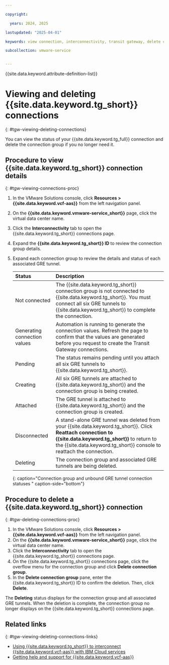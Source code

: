 ```yaml
---

copyright:

  years: 2024, 2025

lastupdated: "2025-04-01"

keywords: view connection, interconnectivity, transit gateway, delete connection

subcollection: vmware-service


---
```


{{site.data.keyword.attribute-definition-list}}

# Viewing and deleting {{site.data.keyword.tg_short}} connections
{: #tgw-viewing-deleting-connections}

You can view the status of your {{site.data.keyword.tg_full}} connection and delete the connection group if you no longer need it.

## Procedure to view {{site.data.keyword.tg_short}} connection details
{: #tgw-viewing-connections-proc}

1. In the VMware Solutions console, click **Resources > {{site.data.keyword.vcf-aas}}** from the left navigation panel.
2. On the **{{site.data.keyword.vmware-service_short}}** page, click the virtual data center name.
3. Click the **Interconnectivity** tab to open the {{site.data.keyword.tg_short}} connections page.
4. Expand the **{{site.data.keyword.tg_short}} ID** to review the connection group details.
5. Expand each connection group to review the details and status of each associated GRE tunnel.

   | Status | Description |
   |:---- |:----------- |
   | Not connected | The {{site.data.keyword.tg_short}} connection group is not connected to {{site.data.keyword.tg_short}}. You must connect all six GRE tunnels to {{site.data.keyword.tg_short}} to complete the connection. |
   | Generating connection values | Automation is running to generate the connection values. Refresh the page to confirm that the values are generated before you request to create the Transit Gateway connections. |
   | Pending | The status remains pending until you attach all six GRE tunnels to {{site.data.keyword.tg_short}}. |
   | Creating | All six GRE tunnels are attached to {{site.data.keyword.tg_short}} and the connection group is being created. |
   | Attached | The GRE tunnel is attached to {{site.data.keyword.tg_short}} and the connection group is created. |
   | Disconnected | A stand-alone GRE tunnel was deleted from your {{site.data.keyword.tg_short}}. Click **Reattach connection to {{site.data.keyword.tg_short}}** to return to the {{site.data.keyword.tg_short}} console to reattach the connection. |
   | Deleting | The connection group and associated GRE tunnels are being deleted. |
   {: caption="Connection group and unbound GRE tunnel connection statuses " caption-side="bottom"}

## Procedure to delete a {{site.data.keyword.tg_short}} connection
{: #tgw-deleting-connections-proc}

1. In the VMware Solutions console, click **Resources > {{site.data.keyword.vcf-aas}}** from the left navigation panel.
2. On the **{{site.data.keyword.vmware-service_short}}** page, click the virtual data center name.
3. Click the **Interconnectivity** tab to open the {{site.data.keyword.tg_short}} connections page.
4. On the {{site.data.keyword.tg_short}} connections page, click the overflow menu for the connection group and click **Delete connection group**.
5. In the **Delete connection group** pane, enter the {{site.data.keyword.tg_short}} ID to confirm the deletion. Then, click **Delete**.

The **Deleting** status displays for the connection group and all associated GRE tunnels. When the deletion is complete, the connection group no longer displays on the {{site.data.keyword.tg_short}} connections page.

## Related links
{: #tgw-viewing-deleting-connections-links}

* [Using {{site.data.keyword.tg_short}} to interconnect {{site.data.keyword.vcf-aas}} with IBM Cloud services](/docs/vmware-service?topic=vmware-service-tgw-adding-connections)
* [Getting help and support for {{site.data.keyword.vcf-aas}}](/docs/vmware-service?topic=vmware-service-support)
